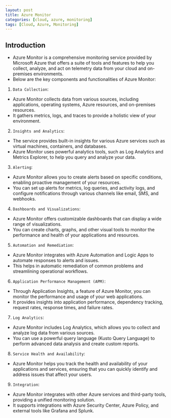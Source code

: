 ```yaml
---
layout: post
title: Azure Monitor
categories: [cloud, azure, monitoring]
tags: [Cloud, Azure, Monitoring]
---
```


## Introduction
- Azure Monitor is a comprehensive monitoring service provided by Microsoft Azure that offers a suite of tools and features to help you collect, analyze, and act on telemetry data from your cloud and on-premises environments. 
- Below are the key components and functionalities of Azure Monitor:

1. `Data Collection`: 
- Azure Monitor collects data from various sources, including applications, operating systems, Azure resources, and on-premises resources. 
- It gathers metrics, logs, and traces to provide a holistic view of your environment.

2. `Insights and Analytics`: 
- The service provides built-in insights for various Azure services such as virtual machines, containers, and databases. 
- Azure Monitor uses powerful analytics tools, such as Log Analytics and Metrics Explorer, to help you query and analyze your data.

3. `Alerting`: 
- Azure Monitor allows you to create alerts based on specific conditions, enabling proactive management of your resources. 
- You can set up alerts for metrics, log queries, and activity logs, and configure notifications through various channels like email, SMS, and webhooks.

4. `Dashboards and Visualizations`: 
- Azure Monitor offers customizable dashboards that can display a wide range of visualizations. 
- You can create charts, graphs, and other visual tools to monitor the performance and health of your applications and resources.

5. `Automation and Remediation`: 
- Azure Monitor integrates with Azure Automation and Logic Apps to automate responses to alerts and issues. 
- This helps in automatic remediation of common problems and streamlining operational workflows.

6. `Application Performance Management (APM)`: 
- Through Application Insights, a feature of Azure Monitor, you can monitor the performance and usage of your web applications. 
- It provides insights into application performance, dependency tracking, request rates, response times, and failure rates.

7. `Log Analytics`: 
- Azure Monitor includes Log Analytics, which allows you to collect and analyze log data from various sources. 
- You can use a powerful query language (Kusto Query Language) to perform advanced data analysis and create custom reports.

8. `Service Health and Availability`: 
- Azure Monitor helps you track the health and availability of your applications and services, ensuring that you can quickly identify and address issues that affect your users.

9. `Integration`: 
- Azure Monitor integrates with other Azure services and third-party tools, providing a unified monitoring solution. 
- It supports integrations with Azure Security Center, Azure Policy, and external tools like Grafana and Splunk.



